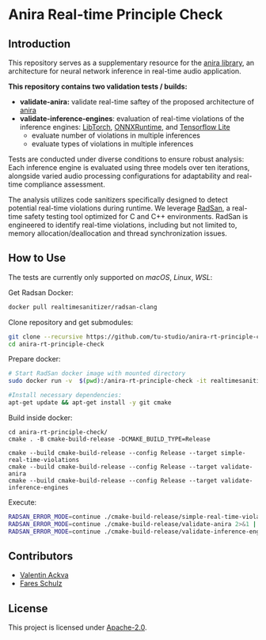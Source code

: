 # Anira Real-time Principle Check
## Introduction
This repository serves as a supplementary resource for the [anira library](https://github.com/tu-studio/anira), an architecture for neural network inference in real-time audio application.

**This repository contains two validation tests / builds:**
 - **validate-anira:** validate real-time saftey of the proposed architecture of [anira](https://github.com/tu-studio/anira)
 - **validate-inference-engines**: evaluation of real-time violations of the inference engines: [LibTorch](https://github.com/pytorch/pytorch/), [ONNXRuntime](https://github.com/microsoft/onnxruntime/), and [Tensorflow Lite](https://github.com/tensorflow/tensorflow/)
      - evaluate number of violations in multiple inferences
      - evaluate types of violations in multiple inferences 

Tests are conducted under diverse conditions to ensure robust analysis: Each inference engine is evaluated using three models over ten iterations, alongside varied audio processing configurations for adaptability and real-time compliance assessment.

The analysis utilizes code sanitizers specifically designed to detect potential real-time violations during runtime. We leverage [RadSan](https://github.com/realtime-sanitizer/radsan), a real-time safety testing tool optimized for C and C++ environments. RadSan is engineered to identify real-time violations, including but not limited to, memory allocation/deallocation and thread synchronization issues.

## How to Use
The tests are currently only supported on *macOS*, *Linux*, *WSL*:

Get Radsan Docker:
```bash
docker pull realtimesanitizer/radsan-clang
```

Clone repository and get submodules:
```bash
git clone --recursive https://github.com/tu-studio/anira-rt-principle-check/
cd anira-rt-principle-check
```

Prepare docker:
```bash
# Start RadSan docker image with mounted directory
sudo docker run -v  $(pwd):/anira-rt-principle-check -it realtimesanitizer/radsan-clang /bin/bash

#Install necessary dependencies:
apt-get update && apt-get install -y git cmake
```

Build inside docker:
```
cd anira-rt-principle-check/
cmake . -B cmake-build-release -DCMAKE_BUILD_TYPE=Release

cmake --build cmake-build-release --config Release --target simple-real-time-violations
cmake --build cmake-build-release --config Release --target validate-anira
cmake --build cmake-build-release --config Release --target validate-inference-engines
```
Execute:
```bash
RADSAN_ERROR_MODE=continue ./cmake-build-release/simple-real-time-violations 2>&1 | tee cmake-build-release/simple-real-time-violations.txt
RADSAN_ERROR_MODE=continue ./cmake-build-release/validate-anira 2>&1 | tee cmake-build-release/validate-anira.txt
RADSAN_ERROR_MODE=continue ./cmake-build-release/validate-inference-engines 2>&1 | tee cmake-build-release/validate-inference-engines.txt
```

## Contributors
- [Valentin Ackva](https://github.com/vackva)
- [Fares Schulz](https://github.com/faressc)

## License
This project is licensed under [Apache-2.0](LICENSE).

